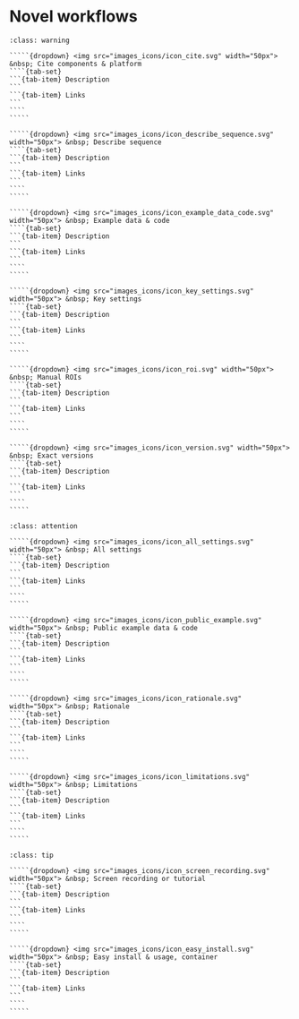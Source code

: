 # Novel workflows

``````{admonition} Minimal 
:class: warning

`````{dropdown} <img src="images_icons/icon_cite.svg" width="50px"> &nbsp; Cite components & platform
````{tab-set}
```{tab-item} Description
```
```{tab-item} Links
```
````
````` 

`````{dropdown} <img src="images_icons/icon_describe_sequence.svg" width="50px"> &nbsp; Describe sequence
````{tab-set}
```{tab-item} Description
```
```{tab-item} Links
```
````
````` 

`````{dropdown} <img src="images_icons/icon_example_data_code.svg" width="50px"> &nbsp; Example data & code
````{tab-set}
```{tab-item} Description
```
```{tab-item} Links
```
````
````` 

`````{dropdown} <img src="images_icons/icon_key_settings.svg" width="50px"> &nbsp; Key settings
````{tab-set}
```{tab-item} Description
```
```{tab-item} Links
```
````
````` 

`````{dropdown} <img src="images_icons/icon_roi.svg" width="50px"> &nbsp; Manual ROIs
````{tab-set}
```{tab-item} Description
```
```{tab-item} Links
```
````
````` 

`````{dropdown} <img src="images_icons/icon_version.svg" width="50px"> &nbsp; Exact versions
````{tab-set}
```{tab-item} Description
```
```{tab-item} Links
```
````
````` 

``````

``````{admonition} Recommended
:class: attention

`````{dropdown} <img src="images_icons/icon_all_settings.svg" width="50px"> &nbsp; All settings
````{tab-set}
```{tab-item} Description
```
```{tab-item} Links
```
````
````` 

`````{dropdown} <img src="images_icons/icon_public_example.svg" width="50px"> &nbsp; Public example data & code
````{tab-set}
```{tab-item} Description
```
```{tab-item} Links
```
````
````` 

`````{dropdown} <img src="images_icons/icon_rationale.svg" width="50px"> &nbsp; Rationale
````{tab-set}
```{tab-item} Description
```
```{tab-item} Links
```
````
````` 

`````{dropdown} <img src="images_icons/icon_limitations.svg" width="50px"> &nbsp; Limitations
````{tab-set}
```{tab-item} Description
```
```{tab-item} Links
```
````
````` 

``````

``````{admonition} Ideal
:class: tip

`````{dropdown} <img src="images_icons/icon_screen_recording.svg" width="50px"> &nbsp; Screen recording or tutorial
````{tab-set}
```{tab-item} Description
```
```{tab-item} Links
```
````
````` 

`````{dropdown} <img src="images_icons/icon_easy_install.svg" width="50px"> &nbsp; Easy install & usage, container
````{tab-set}
```{tab-item} Description
```
```{tab-item} Links
```
````
````` 

``````
<!--Notes which will not be shown on the actual page-->